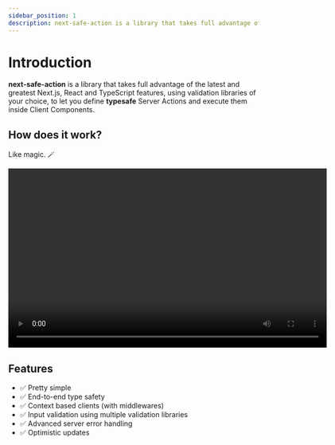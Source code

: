 ```yaml
---
sidebar_position: 1
description: next-safe-action is a library that takes full advantage of the latest and greatest Next.js, React and TypeScript features, using validation libraries of your choice, to let you define typesafe Server Actions and execute them inside Client Components.
---
```


# Introduction

**next-safe-action** is a library that takes full advantage of the latest and greatest Next.js, React and TypeScript features, using validation libraries of your choice, to let you define **typesafe** Server Actions and execute them inside Client Components.

## How does it work?

Like magic. 🪄

<video width="640" height="360" controls autoPlay>
  <source src="/vid/demo.mp4" type="video/mp4" />
Your browser does not support the video tag.
</video>

## Features
- ✅ Pretty simple
- ✅ End-to-end type safety
- ✅ Context based clients (with middlewares)
- ✅ Input validation using multiple validation libraries
- ✅ Advanced server error handling
- ✅ Optimistic updates
